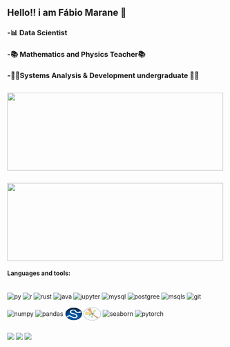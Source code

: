 ## Hello!! i am Fábio Marane 👋
### -📊 Data Scientist 
### -📚 Mathematics and Physics Teacher📚
### -👨‍💻Systems Analysis & Development undergraduate 👨‍💻

##

<a href="https://github.com/anuraghazra/github-readme-stats">
  <img height="180" width="500" align = "center" src="https://github-readme-stats.vercel.app/api?username=maranefabio&count_private=true&theme=transparent&show_icons=true" />
</a>

##

<a href="https://github.com/anuraghazra/convoychat">
  <img height="180" width="500" align = "center" src="https://github-readme-stats.vercel.app/api/top-langs/?username=maranefabio&theme=transparent&layout=compact" />
</a>

#### Languages and tools:
<div style="display: inline_block"><br>
  <img align="center" alt="py" height="30" width="40" src="https://cdn.jsdelivr.net/gh/devicons/devicon/icons/python/python-original.svg">
  <img align="center" alt="r" height="30" width="40" src="https://cdn.jsdelivr.net/gh/devicons/devicon/icons/r/r-original.svg">
  <img align="center" alt="rust" height="30" width="40" src="https://cdn.jsdelivr.net/gh/devicons/devicon/icons/rust/rust-plain.svg">
  <img align="center" alt="java" height="30" width="40" src="https://cdn.jsdelivr.net/gh/devicons/devicon/icons/java/java-original.svg">
  <img align="center" alt="jupyter" height="30" width="40" src="https://cdn.jsdelivr.net/gh/devicons/devicon/icons/jupyter/jupyter-original-wordmark.svg">
  <img align="center" alt="mysql" height="30" width="40" src="https://cdn.jsdelivr.net/gh/devicons/devicon/icons/mysql/mysql-original.svg">
  <img align="center" alt="postgree" height="30" width="40" src="https://cdn.jsdelivr.net/gh/devicons/devicon/icons/postgresql/postgresql-original.svg">
  <img align="center" alt="msqls" height="30" width="40" src="https://cdn.jsdelivr.net/gh/devicons/devicon/icons/microsoftsqlserver/microsoftsqlserver-plain.svg">
  <img align="center" alt="git" height="30" width="40" src="https://cdn.jsdelivr.net/gh/devicons/devicon/icons/git/git-original.svg">
</div>

<div style="display: inline_block"><br>
  <img align="center" alt="numpy" height="30" width="40" src="https://cdn.jsdelivr.net/gh/devicons/devicon/icons/numpy/numpy-original.svg">
  <img align="center" alt="pandas" height="30" width="40" src="https://cdn.jsdelivr.net/gh/devicons/devicon/icons/pandas/pandas-original.svg">
  <img align="center" alt="scipy" height="30" width="40" src="https://github.com/maranefabio/maranefabio/blob/main/icons/scipy.svg">
  <img align="center" alt="matplotlib" height="30" width="40" src="https://github.com/maranefabio/maranefabio/blob/main/icons/matplotlib.svg">
  <img align="center" alt="seaborn" height="30" width="40" src="https://seaborn.pydata.org/_images/logo-mark-lightbg.svg">
  <img align="center" alt="pytorch" height="30" width="40" src="https://cdn.jsdelivr.net/gh/devicons/devicon/icons/pytorch/pytorch-original.svg">

</div>

##

<div> 
  <a href = "mailto:fabiomarane@gmail.com"><img src="https://img.shields.io/badge/Gmail-D14836?style=for-the-badge&logo=gmail&logoColor=white"></a>
  <a href="https://www.linkedin.com/in/maranefabio" target="_blank"><img src="https://img.shields.io/badge/-LinkedIn-%230077B5?style=for-the-badge&logo=linkedin&logoColor=white" target="_blank"></a> 
  <a href="https://stackoverflow.com/users/20262897/fábio-marane" target="_blank"><img src="https://img.shields.io/badge/Stack_Overflow-FE7A16?style=for-the-badge&logo=stack-overflow&logoColor=white"></a> 
   
</div>
